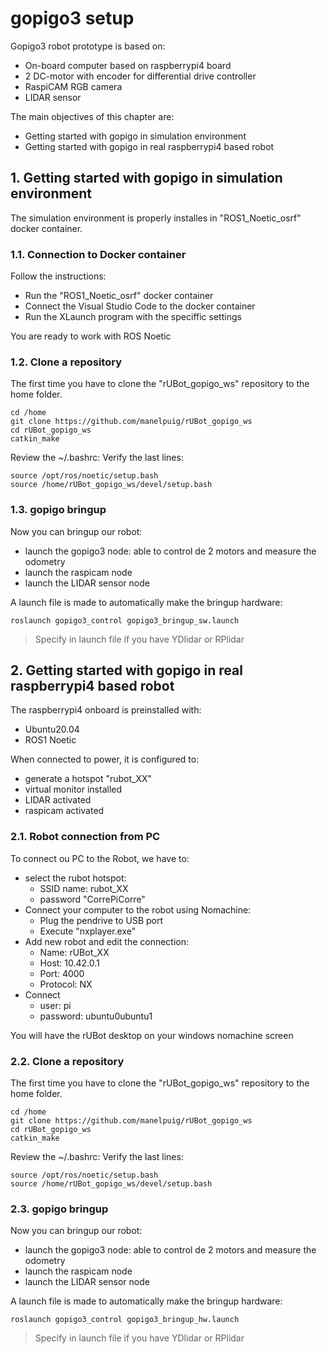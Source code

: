 # **gopigo3 setup**

Gopigo3 robot prototype is based on:
- On-board computer based on raspberrypi4 board
- 2 DC-motor with encoder for differential drive controller
- RaspiCAM RGB camera
- LIDAR sensor

The main objectives of this chapter are:
- Getting started with gopigo in simulation environment
- Getting started with gopigo in real raspberrypi4 based robot

## **1. Getting started with gopigo in simulation environment**

The simulation environment is properly installes in "ROS1_Noetic_osrf" docker container.


### **1.1. Connection to Docker container**

Follow the instructions:
- Run the "ROS1_Noetic_osrf" docker container
- Connect the Visual Studio Code to the docker container
- Run the XLaunch program with the speciffic settings

You are ready to work with ROS Noetic

### **1.2. Clone a repository**

The first time you have to clone the "rUBot_gopigo_ws" repository to the home folder.
```shell
cd /home
git clone https://github.com/manelpuig/rUBot_gopigo_ws
cd rUBot_gopigo_ws
catkin_make
```

Review the ~/.bashrc: Verify the last lines:
```shell
source /opt/ros/noetic/setup.bash
source /home/rUBot_gopigo_ws/devel/setup.bash
```

### **1.3. gopigo bringup**

Now you can bringup our robot:
- launch the gopigo3 node: able to control de 2 motors and measure the odometry
- launch the raspicam node
- launch the LIDAR sensor node

A launch file is made to automatically make the bringup hardware:
```shell
roslaunch gopigo3_control gopigo3_bringup_sw.launch
```
> Specify in launch file if you have YDlidar or RPlidar


## **2. Getting started with gopigo in real raspberrypi4 based robot**

The raspberrypi4 onboard is preinstalled with:
- Ubuntu20.04
- ROS1 Noetic

When connected to power, it is configured to:
- generate a hotspot "rubot_XX"
- virtual monitor installed
- LIDAR activated 
- raspicam activated 

### **2.1. Robot connection from PC**

To connect ou PC to the Robot, we have to:
- select the rubot hotspot:
    - SSID name: rubot_XX 
    - password "CorrePiCorre"
- Connect your computer to the robot using Nomachine:
    - Plug the pendrive to USB port
    - Execute "nxplayer.exe" 
- Add new robot and edit the connection:
    - Name: rUBot_XX
    - Host: 10.42.0.1
    - Port: 4000
    - Protocol: NX
- Connect
    - user: pi
    - password: ubuntu0ubuntu1

You will have the rUBot desktop on your windows nomachine screen

### **2.2. Clone a repository**

The first time you have to clone the "rUBot_gopigo_ws" repository to the home folder.
```shell
cd /home
git clone https://github.com/manelpuig/rUBot_gopigo_ws
cd rUBot_gopigo_ws
catkin_make
```

Review the ~/.bashrc: Verify the last lines:
```shell
source /opt/ros/noetic/setup.bash
source /home/rUBot_gopigo_ws/devel/setup.bash
```

### **2.3. gopigo bringup**

Now you can bringup our robot:
- launch the gopigo3 node: able to control de 2 motors and measure the odometry
- launch the raspicam node
- launch the LIDAR sensor node

A launch file is made to automatically make the bringup hardware:
```shell
roslaunch gopigo3_control gopigo3_bringup_hw.launch
```
> Specify in launch file if you have YDlidar or RPlidar
